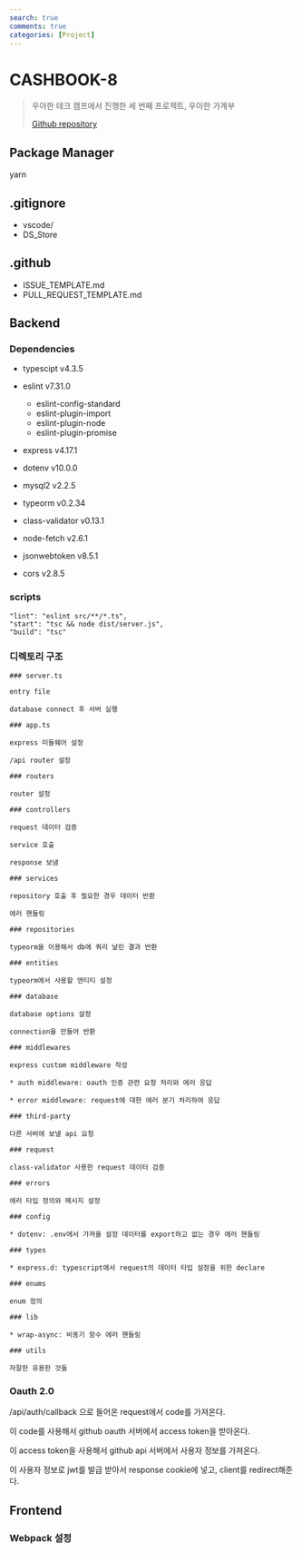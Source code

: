 ```yaml
---
search: true
comments: true
categories: [Project]
---
```


# CASHBOOK-8

> 우아한 테크 캠프에서 진행한 세 번째 프로젝트, 우아한 가계부
>
> [Github repository](https://github.com/woowa-techcamp-2021/cashbook-8)

## Package Manager

yarn

## .gitignore

* vscode/
* DS_Store

## .github

* ISSUE_TEMPLATE.md
* PULL_REQUEST_TEMPLATE.md

## Backend

### Dependencies

* typescipt v4.3.5
* eslint v7.31.0
  * eslint-config-standard
  * eslint-plugin-import
  * eslint-plugin-node
  * eslint-plugin-promise

* express v4.17.1
* dotenv v10.0.0
* mysql2 v2.2.5
* typeorm v0.2.34
* class-validator v0.13.1
* node-fetch v2.6.1
* jsonwebtoken v8.5.1
* cors v2.8.5



### scripts

```
"lint": "eslint src/**/*.ts",
"start": "tsc && node dist/server.js",
"build": "tsc"
```



### 디렉토리 구조

```
### server.ts

entry file

database connect 후 서버 실행

### app.ts

express 미들웨어 설정

/api router 설정

### routers

router 설정

### controllers

request 데이터 검증

service 호출

response 보냄

### services

repository 호출 후 필요한 경우 데이터 반환

에러 핸들링

### repositories

typeorm을 이용해서 db에 쿼리 날린 결과 반환

### entities

typeorm에서 사용할 엔티티 설정

### database

database options 설정

connection을 만들어 반환

### middlewares

express custom middleware 작성

* auth middleware: oauth 인증 관련 요청 처리와 에러 응답

* error middleware: request에 대한 에러 분기 처리하여 응답

### third-party

다른 서버에 보낼 api 요청

### request

class-validator 사용한 request 데이터 검증

### errors

에러 타입 정의와 메시지 설정

### config

* dotenv: .env에서 가져올 설정 데이터를 export하고 없는 경우 에러 핸들링

### types

* express.d: typescript에서 request의 데이터 타입 설정을 위한 declare

### enums

enum 정의

### lib

* wrap-async: 비동기 함수 에러 핸들링

### utils

자잘한 유용한 것들
```



### Oauth 2.0

/api/auth/callback 으로 들어온 request에서 code를 가져온다.

이 code를 사용해서 github oauth 서버에서 access token을 받아온다.

이 access token을 사용해서 github api 서버에서 사용자 정보를 가져온다.

이 사용자 정보로 jwt를 발급 받아서 response cookie에 넣고, client를 redirect해준다.



## Frontend

### Webpack 설정